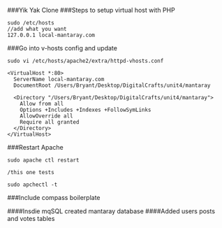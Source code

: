 ###Yik Yak Clone
###Steps to setup virtual host with PHP
```
sudo /etc/hosts
//add what you want
127.0.0.1 local-mantaray.com
```
###Go into v-hosts config and update
```
sudo vi /etc/hosts/apache2/extra/httpd-vhosts.conf
```
```
<VirtualHost *:80>
  ServerName local-mantaray.com
  DocumentRoot /Users/Bryant/Desktop/DigitalCrafts/unit4/mantaray

  <Directory "/Users/Bryant/Desktop/DigitalCrafts/unit4/mantaray">
    Allow from all
    Options +Includes +Indexes +FollowSymLinks
    AllowOverride all
    Require all granted
  </Directory>
</VirtualHost>
```
###Restart Apache
```
sudo apache ctl restart

/this one tests

sudo apchectl -t
```
###Include compass boilerplate

####Insdie mqSQL created mantaray database
####Added users posts and votes tables


